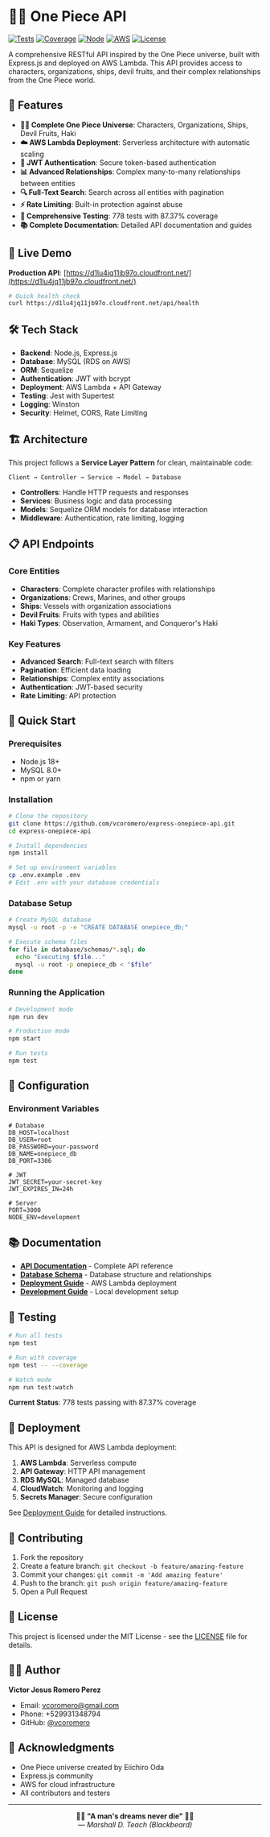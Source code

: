 # 🏴‍☠️ One Piece API

[![Tests](https://img.shields.io/badge/tests-passing-brightgreen)](https://github.com)
[![Coverage](https://img.shields.io/badge/coverage-87.37%25-brightgreen)](https://github.com)
[![Node](https://img.shields.io/badge/node-%3E%3D18.0.0-brightgreen)](https://nodejs.org)
[![AWS](https://img.shields.io/badge/AWS-deployed-orange)](https://aws.amazon.com)
[![License](https://img.shields.io/badge/license-MIT-blue)](LICENSE)

A comprehensive RESTful API inspired by the One Piece universe, built with Express.js and deployed on AWS Lambda. This API provides access to characters, organizations, ships, devil fruits, and their complex relationships from the One Piece world.

## 🌟 Features

- **🏴‍☠️ Complete One Piece Universe**: Characters, Organizations, Ships, Devil Fruits, Haki
- **☁️ AWS Lambda Deployment**: Serverless architecture with automatic scaling
- **🔐 JWT Authentication**: Secure token-based authentication
- **📊 Advanced Relationships**: Complex many-to-many relationships between entities
- **🔍 Full-Text Search**: Search across all entities with pagination
- **⚡ Rate Limiting**: Built-in protection against abuse
- **🧪 Comprehensive Testing**: 778 tests with 87.37% coverage
- **📚 Complete Documentation**: Detailed API documentation and guides

## 🚀 Live Demo

**Production API**: [https://d1lu4jq11jb97o.cloudfront.net/](https://d1lu4jq11jb97o.cloudfront.net/)

```bash
# Quick health check
curl https://d1lu4jq11jb97o.cloudfront.net/api/health
```

## 🛠️ Tech Stack

- **Backend**: Node.js, Express.js
- **Database**: MySQL (RDS on AWS)
- **ORM**: Sequelize
- **Authentication**: JWT with bcrypt
- **Deployment**: AWS Lambda + API Gateway
- **Testing**: Jest with Supertest
- **Logging**: Winston
- **Security**: Helmet, CORS, Rate Limiting

## 🏗️ Architecture

This project follows a **Service Layer Pattern** for clean, maintainable code:

```
Client → Controller → Service → Model → Database
```

- **Controllers**: Handle HTTP requests and responses
- **Services**: Business logic and data processing
- **Models**: Sequelize ORM models for database interaction
- **Middleware**: Authentication, rate limiting, logging

## 📋 API Endpoints

### Core Entities
- **Characters**: Complete character profiles with relationships
- **Organizations**: Crews, Marines, and other groups
- **Ships**: Vessels with organization associations
- **Devil Fruits**: Fruits with types and abilities
- **Haki Types**: Observation, Armament, and Conqueror's Haki

### Key Features
- **Advanced Search**: Full-text search with filters
- **Pagination**: Efficient data loading
- **Relationships**: Complex entity associations
- **Authentication**: JWT-based security
- **Rate Limiting**: API protection

## 🚀 Quick Start

### Prerequisites
- Node.js 18+
- MySQL 8.0+
- npm or yarn

### Installation

```bash
# Clone the repository
git clone https://github.com/vcoromero/express-onepiece-api.git
cd express-onepiece-api

# Install dependencies
npm install

# Set up environment variables
cp .env.example .env
# Edit .env with your database credentials
```

### Database Setup

```bash
# Create MySQL database
mysql -u root -p -e "CREATE DATABASE onepiece_db;"

# Execute schema files
for file in database/schemas/*.sql; do
  echo "Executing $file..."
  mysql -u root -p onepiece_db < "$file"
done
```

### Running the Application

```bash
# Development mode
npm run dev

# Production mode
npm start

# Run tests
npm test
```

## 🔧 Configuration

### Environment Variables

```env
# Database
DB_HOST=localhost
DB_USER=root
DB_PASSWORD=your-password
DB_NAME=onepiece_db
DB_PORT=3306

# JWT
JWT_SECRET=your-secret-key
JWT_EXPIRES_IN=24h

# Server
PORT=3000
NODE_ENV=development
```

## 📚 Documentation

- **[API Documentation](docs/api.md)** - Complete API reference
- **[Database Schema](docs/database.md)** - Database structure and relationships
- **[Deployment Guide](docs/deployment.md)** - AWS Lambda deployment
- **[Development Guide](docs/development.md)** - Local development setup

## 🧪 Testing

```bash
# Run all tests
npm test

# Run with coverage
npm test -- --coverage

# Watch mode
npm run test:watch
```

**Current Status**: 778 tests passing with 87.37% coverage

## 🚀 Deployment

This API is designed for AWS Lambda deployment:

1. **AWS Lambda**: Serverless compute
2. **API Gateway**: HTTP API management
3. **RDS MySQL**: Managed database
4. **CloudWatch**: Monitoring and logging
5. **Secrets Manager**: Secure configuration

See [Deployment Guide](docs/deployment.md) for detailed instructions.

## 🤝 Contributing

1. Fork the repository
2. Create a feature branch: `git checkout -b feature/amazing-feature`
3. Commit your changes: `git commit -m 'Add amazing feature'`
4. Push to the branch: `git push origin feature/amazing-feature`
5. Open a Pull Request

## 📄 License

This project is licensed under the MIT License - see the [LICENSE](LICENSE) file for details.

## 👨‍💻 Author

**Victor Jesus Romero Perez**
- Email: vcoromero@gmail.com
- Phone: +529931348794
- GitHub: [@vcoromero](https://github.com/vcoromero)

## 🙏 Acknowledgments

- One Piece universe created by Eiichiro Oda
- Express.js community
- AWS for cloud infrastructure
- All contributors and testers

---

<p align="center">
  <strong>🏴‍☠️ "A man's dreams never die" 🏴‍☠️</strong><br>
  <em>— Marshall D. Teach (Blackbeard)</em>
</p>
